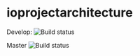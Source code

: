 # ioprojectarchitecture
 
Develop:
![Build status](https://travis-ci.org/wojtek-rak/ScenarioQualityChecker.svg?branch=develop)

Master
![Build status](https://travis-ci.org/wojtek-rak/ScenarioQualityChecker.svg?branch=master)